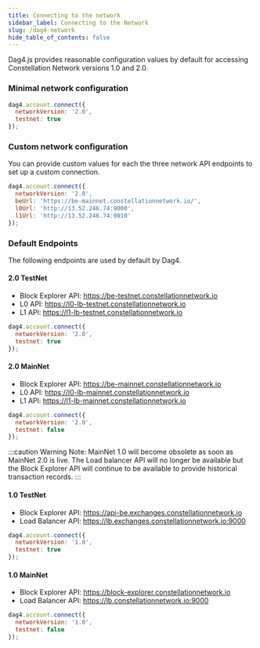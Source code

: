 ```yaml
---
title: Connecting to the network
sidebar_label: Connecting to the Network
slug: /dag4-network
hide_table_of_contents: false
---
```


Dag4.js provides reasonable configuration values by default for accessing Constellation Network versions 1.0 and 2.0. 

### Minimal network configuration 
```js
dag4.account.connect({
  networkVersion: '2.0',
  testnet: true
});
```

### Custom network configuration
You can provide custom values for each the three network API endpoints to set up a custom connection. 
```js
dag4.account.connect({
  networkVersion: '2.0',
  beUrl: 'https://be-mainnet.constellationnetwork.io/',
  l0Url: 'http://13.52.246.74:9000',
  l1Url: 'http://13.52.246.74:9010'
});
```

### Default Endpoints
The following endpoints are used by default by Dag4. 

#### 2.0 TestNet
- Block Explorer API: https://be-testnet.constellationnetwork.io
- L0 API: https://l0-lb-testnet.constellationnetwork.io
- L1 API: https://l1-lb-testnet.constellationnetwork.io

```js
dag4.account.connect({
  networkVersion: '2.0',
  testnet: true
});
```

#### 2.0 MainNet
- Block Explorer API: https://be-mainnet.constellationnetwork.io
- L0 API: https://l0-lb-mainnet.constellationnetwork.io
- L1 API: https://l1-lb-mainnet.constellationnetwork.io

```js
dag4.account.connect({
  networkVersion: '2.0',
  testnet: false
});
```

:::caution Warning
Note: MainNet 1.0 will become obsolete as soon as MainNet 2.0 is live. The Load balancer API will no longer be available but the Block Explorer API will continue to be available to provide historical transaction records.
:::

#### 1.0 TestNet
- Block Explorer API: https://api-be.exchanges.constellationnetwork.io
- Load Balancer API: https://lb.exchanges.constellationnetwork.io:9000

```js
dag4.account.connect({
  networkVersion: '1.0',
  testnet: true
});
```

#### 1.0 MainNet
- Block Explorer API: https://block-explorer.constellationnetwork.io
- Load Balancer API: https://lb.constellationnetwork.io:9000

```js
dag4.account.connect({
  networkVersion: '1.0',
  testnet: false
});
```
